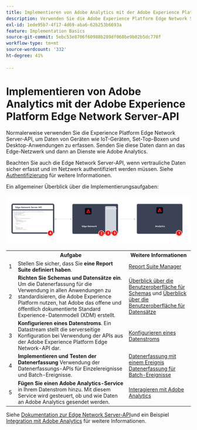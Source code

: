 ```yaml
---
title: Implementieren von Adobe Analytics mit der Adobe Experience Platform Edge Network Server-API
description: Verwenden Sie die Adobe Experience Platform Edge Network Server-API, um Daten an Adobe Analytics zu senden.
exl-id: 1ede95b7-4f17-4d69-aba6-62b253b6693a
feature: Implementation Basics
source-git-commit: 5ebc53e8706f60988b289df060be9b02b5dc778f
workflow-type: tm+mt
source-wordcount: '332'
ht-degree: 41%

---
```


# Implementieren von Adobe Analytics mit der Adobe Experience Platform Edge Network Server-API

Normalerweise verwenden Sie die Experience Platform Edge Network Server-API, um Daten von Geräten wie IoT-Geräten, Set-Top-Boxen und Desktop-Anwendungen zu erfassen. Senden Sie diese Daten dann an das Edge-Netzwerk und dann an Dienste wie Adobe Analytics.

Beachten Sie auch die Edge Network Server-API, wenn vertrauliche Daten sicher erfasst und im Netzwerk authentifiziert werden müssen. Siehe [Authentifizierung](https://experienceleague.adobe.com/docs/experience-platform/edge-network-server-api/authentication.html?lang=en) für weitere Informationen.

Ein allgemeiner Überblick über die Implementierungsaufgaben:

![Workflow von Adobe Analytics mit der Analytics-Erweiterung](../../assets/edge-network-server-api.svg)

<table style="width:100%">

<tr>
<th style="width:5%"></th><th style="width:60%"><b>Aufgabe</b></th><th style="width:35%"><b>Weitere Informationen</b></th>
</tr>

<tr>
<td>1</td>
<td>Stellen Sie sicher, dass Sie <b>eine Report Suite definiert haben</b>.</td>
<td><a href="../../../admin/admin/c-manage-report-suites/report-suites-admin.md">Report Suite Manager</a></td>
</tr>

<tr>
<td>2</td>
<td><b>Richten Sie Schemas und Datensätze ein</b>. Um die Datenerfassung für die Verwendung in allen Anwendungen zu standardisieren, die Adobe Experience Platform nutzen, hat Adobe das offene und öffentlich dokumentierte Standard Experience-Datenmodell (XDM) erstellt.</td>
<td><a href="https://experienceleague.adobe.com/docs/experience-platform/xdm/ui/overview.html?lang=de">Überblick über die Benutzeroberfläche für Schemas</a> und <a href="https://experienceleague.adobe.com/docs/experience-platform/catalog/datasets/user-guide.html?lang=de">Überblick über die Benutzeroberfläche für Datensätze</a></td>
</tr>

<tr>
<td>3</td>
<td><b>Konfigurieren eines Datenstroms</b>. Ein Datastream stellt die serverseitige Konfiguration bei Verwendung der APIs aus der Adobe Experience Platform Edge Network-API dar.</td>
<td><a href="https://experienceleague.adobe.com/docs/experience-platform/datastreams/configure.html?lang=de">Konfigurieren eines Datenstroms<a></td> 
</tr>

<tr>
<td>4</td>
<td><b>Implementieren und Testen der Datenerfassung</b> Verwendung der Datenerfassungs-APIs für Einzelereignisse und Batch-Ereignisse.</td>
<td><a href="https://experienceleague.adobe.com/docs/experience-platform/edge-network-server-api/data-collection/interactive-data-collection.html?lang=en">Datenerfassung mit einem Ereignis</a><br/><a href="https://experienceleague.adobe.com/docs/experience-platform/edge-network-server-api/data-collection/non-interactive-data-collection.html?lang=en">Datenerfassung für Batch-Ereignisse</a>
</tr>

<td>5</td>
<td><b>Fügen Sie einen Adobe Analytics-Service</b> in Ihrem Datenstrom hinzu. Mit diesem Service wird gesteuert, ob und wie Daten an Adobe Analytics gesendet werden.</td>
<td><a href="https://experienceleague.adobe.com/docs/experience-platform/edge-network-server-api/interacting-other-adobe-solutions/interacting-adobe-analytics.html?lang=ens">Interagieren mit Adobe Analytics</a></td>
</tr>


</table>

Siehe [Dokumentation zur Edge Network Server-API](https://experienceleague.adobe.com/docs/experience-platform/edge-network-server-api/overview.html?lang=de)und ein Beispiel [Integration mit Adobe Analytics](https://experienceleague.adobe.com/docs/experience-platform/edge-network-server-api/interacting-other-adobe-solutions/interacting-adobe-analytics.html?lang=de) für weitere Informationen.

